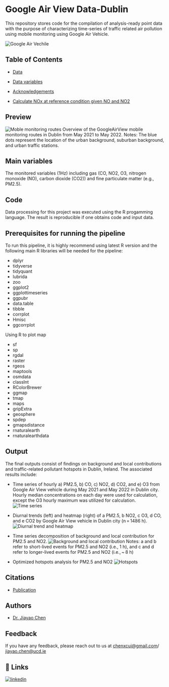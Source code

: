 
# **Google Air View Data-Dublin**
This repository stores code for the compilation of analysis-ready point data with the purpose of characterizing time-series of traffic related air pollution using mobile monitoring using Google Air Vehicle. 

![Google Air Vechile](https://smartdublin.ie/wp-content/uploads/2023/05/II_Project_Air_Release_58.jpg)


## Table of Contents
- [Data](https://data.smartdublin.ie/dataset/google-airview-data-dublin-city/resource/ea9ad286-3267-477a-96b1-70b4b2965a9e)

- [Data variables](https://data.smartdublin.ie/dataset/google-airview-data-dublin-city/resource/ea9ad286-3267-477a-96b1-70b4b2965a9e)

- [Acknowledgements](https://data.europa.eu/data/datasets/4976e11e-a015-4ef9-9179-dc7c27fb5a81?locale=en)

- [Calculate NOx at reference condition given NO and NO2](https://www.csagroupuk.org/wp-content/uploads/2015/05/TE4-Example-Calculations.pdf)

## Preview
![Moble monitoring routes](https://media.springernature.com/full/springer-static/image/art%3A10.1007%2Fs11356-024-34903-5/MediaObjects/11356_2024_34903_Fig1_HTML.png?as=webp)
Overview of the GoogleAirView mobile monitoring routes in Dublin from May 2021 to May 2022. Notes: The blue dots represent the location of the urban background, suburban background, and urban traffic stations.

## Main variables
The monitored variables (1Hz) including gas (CO, NO2, O3, nitrogen monoxide (NO), carbon dioxide (CO2)) and fine particulate matter (e.g., PM2.5). 

## Code
Data processing for this project was executed using the R progamming language. The result is reproducible if one obtains code and input data. 

## Prerequisites for running the pipeline
To run this pipeline, it is highly recommend using latest R version and the following main R libraries will be needed for the pipeline:

- dplyr
- tidyverse
- tidyquant
- lubrida
- zoo
- ggplot2
- ggplottimeseries
- ggpubr
- data.table
- tibble
- corrplot
- Hmisc
- ggcorrplot

Using R to plot map
- sf
- sp
- rgdal
- raster
- rgeos
- maptools
- osmdata
- classInt
- RColorBrewer
- ggmap
- tmap
- maps
- gripExtra
- geosphere
- spdep
- gmapsdistance
- rnaturalearth
- rnaturalearthdata

## Output
The final outputs consist of findings on background and local contributions and traffic-related pollutant hotspots in Dublin, Ireland. The associated results include:

- Time series of hourly a) PM2.5, b) CO, c) NO2, d) CO2, and e) O3 from Google Air View vehicle during May 2021 and May 2022 in Dublin city. Hourly median concentrations on each day were used for calculation, except the O3 hourly maximum was utilized for calculation.
![Time series](https://media.springernature.com/full/springer-static/image/art%3A10.1007%2Fs11356-024-34903-5/MediaObjects/11356_2024_34903_Fig2_HTML.png?as=webp)


- Diurnal trends (left) and heatmap (right) of a PM2.5, b NO2, c O3, d CO, and e CO2 by Google Air View vehicle in Dublin city (n = 1486 h). 
![Diurnal trend and heatmap](https://media.springernature.com/full/springer-static/image/art%3A10.1007%2Fs11356-024-34903-5/MediaObjects/11356_2024_34903_Fig3_HTML.png?as=webp)

- Time series decomposition of background and local contribution for PM2.5 and NO2. 
![Background and local contribution](https://media.springernature.com/full/springer-static/image/art%3A10.1007%2Fs11356-024-34903-5/MediaObjects/11356_2024_34903_Fig4_HTML.png?as=webp)
Notes: a and b refer to short-lived events for PM2.5 and NO2 (i.e., 1 h), and c and d refer to longer-lived events for PM2.5 and NO2 (i.e., ~ 8 h)

- Optimized hotspots analysis for PM2.5 and NO2
![Hotspots](https://media.springernature.com/full/springer-static/image/art%3A10.1007%2Fs11356-024-34903-5/MediaObjects/11356_2024_34903_Fig6_HTML.png?as=webp)

## Citations
- [Publication](https://link.springer.com/article/10.1007/s11356-024-34903-5)

## Authors
- [Dr. Jiayao Chen](https://people.ucd.ie/jiayao.chen)

## Feedback
If you have any feedback, please reach out to us at chenxcui@gmail.com/ jiayao.chen@ucd.ie

## 🔗 Links
[![linkedin](https://www.linkedin.com/in/joyce-jiayao-chen-535727186/?originalSubdomain=hk)](https://www.linkedin.com/)

